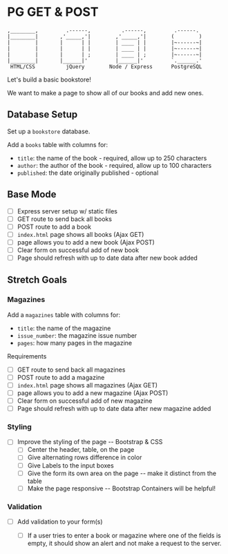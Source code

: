 # PG GET & POST

```
,________,         .------,          .------,         .------.
|________|       ,'_____,'|        ,'_____,'|        (        )
|        |       |      | |        | ____ | |        |~------~|
|        |       |      | |        | ____ | |        |~------~|
|        |       |      | ;        | ____ | ;        |~------~|
|________|       |______|'         |______|'         `.______.'
 HTML/CSS          jQuery        Node / Express      PostgreSQL
```
Let's build a basic bookstore! 

We want to make a page to show all of our books and add new ones.


## Database Setup

Set up a `bookstore` database.  

Add a `books` table with columns for:
 - `title`: the name of the book - required, allow up to 250 characters
 - `author`: the author of the book - required, allow up to 100 characters
 - `published`: the date originally published - optional 


## Base Mode

- [ ] Express server setup w/ static files
- [ ] GET route to send back all books 
- [ ] POST route to add a book
- [ ] `index.html` page shows all books (Ajax GET)
- [ ] page allows you to add a new book (Ajax POST)
- [ ] Clear form on successful add of new book
- [ ] Page should refresh with up to date data after new book added

## Stretch Goals

### Magazines

Add a `magazines` table with columns for:
 - `title`: the name of the magazine
 - `issue_number`: the magazine issue number
 - `pages`: how many pages in the magazine

Requirements

- [ ] GET route to send back all magazines 
- [ ] POST route to add a magazine
- [ ] `index.html` page shows all magazines (Ajax GET)
- [ ] page allows you to add a new magazine (Ajax POST)
- [ ] Clear form on successful add of new magazine
- [ ] Page should refresh with up to date data after new magazine added

### Styling

- [ ] Improve the styling of the page -- Bootstrap & CSS
    - [ ] Center the header, table, on the page
    - [ ] Give alternating rows difference in color
    - [ ] Give Labels to the input boxes
    - [ ] Give the form its own area on the page -- make it distinct from the table
    - [ ] Make the page responsive -- Bootstrap Containers will be helpful!

### Validation
- [ ] Add validation to your form(s)
    - [ ] If a user tries to enter a book or magazine where one of the fields is empty, it should show an alert and not make a request to the server.

